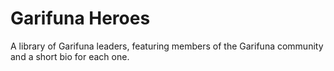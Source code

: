 # Garifuna Heroes
A library of Garifuna leaders, featuring members of the Garifuna community and a short bio for each one.
